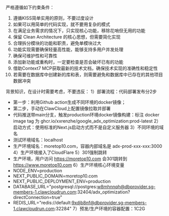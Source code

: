 严格遵循如下约束条件：
1. 遵循KISS简单实用的原则，不要过度设计
2. 如果可以用简单的代码实现，就不要用复杂的模式
3. 在满足业务需求的情况下，只实现核心功能，移除花哨但无用的功能
4. 保留 Clean Architecture 的核心思想，但需要简化实现
5. 合理拆分模块的功能和职责，避免单模块过大
6. 功能实现需要确保轻量高性能，能够支持多用户并发处理
7. 确保可维护性和可靠性
8. 添加新功能或重构时，一定要检查是否会破坏已有的功能
9. 借助Context7 MCP获取最新的技术文档，确保技术实现的准确性和稳定性
10. 若需要在数据库中创建新的库和表，则需要避免和数据库中已存在的其他项目数据冲突

背景知识，在设计时需要考虑，不要违反：
1）部署流程：代码部署发布分2步
- 第一步：利用Github action生成不同环境的docker镜像；
- 第二步，手动在ClawCloud上配置镜像拉取并部署
- 代码推送带main分支，触发production环境docker镜像构建：标注 docker image tag 为 ghcr.io/xxrenzhe/google_adx_optimization:prod-latest
2）启动方式：使用标准的Next.js启动方式而不是自定义服务器
3）不同环境的域名
- 测试环境域名：localhost
- 生产环境域名：moretop10.com，容器内部域名是 adx-prod-xxx-xxx:3000
4）生产环境接入了CloudFlare
5）301强制跳转
- 生产环境，用户访问 https://moretop10.com 会301跳转到 https://www.moretop10.com
6）生产环境核心环境变量
- NODE_ENV=production
- NEXT_PUBLIC_DOMAIN=moretop10.com
- NEXT_PUBLIC_DEPLOYMENT_ENV=production
- DATABASE_URL="postgresql://postgres:w8mhnnqh@dbprovider.sg-members-1.clawcloudrun.com:32404/adx_optimization?directConnection=true"
- REDIS_URL="redis://default:9xdjb8nf@dbprovider.sg-members-1.clawcloudrun.com:32284"
7）预发/生产环境的容器配置：1C2G
